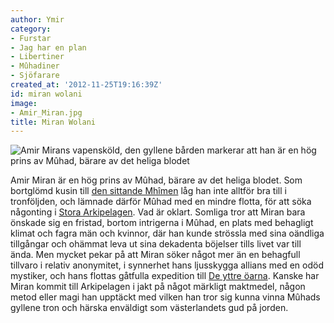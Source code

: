 ```yaml
---
author: Ymir
category:
- Furstar
- Jag har en plan
- Libertiner
- Mûhadiner
- Sjöfarare
created_at: '2012-11-25T19:16:39Z'
id: miran wolani
image:
- Amir_Miran.jpg
title: Miran Wolani
---
```

![Amir Mirans vapensköld, den gyllene bården markerar att han är en hög prins av Mûhad, bärare av det heliga blodet]

Amir Miran är en hög prins av Mûhad, bärare av det heliga blodet. Som bortglömd kusin till [den sittande Mhîmen] låg han inte alltför bra till i tronföljden, och lämnade därför Mûhad med en mindre flotta, för att söka någonting i [Stora Arkipelagen]. Vad är oklart. Somliga tror att Miran bara önskade sig en fristad, bortom intrigerna i Mûhad, en plats med behagligt klimat och fagra män och kvinnor, där han kunde strössla med sina oändliga tillgångar och ohämmat leva ut sina dekadenta böjelser tills livet var till ända. Men mycket pekar på att Miran söker något mer än en behagfull tillvaro i relativ anonymitet, i synnerhet hans ljusskygga allians med en odöd mystiker, och hans flottas gåtfulla expedition till [De yttre öarna]. Kanske har Miran kommit till Arkipelagen i jakt på något märkligt maktmedel, någon metod eller magi han upptäckt med vilken han tror sig kunna vinna Mûhads gyllene tron och härska enväldigt som västerlandets gud på jorden.

  [Amir Mirans vapensköld, den gyllene bården markerar att han är en hög prins av Mûhad, bärare av det heliga blodet]: Amir_Miran.jpg "Amir Mirans vapensköld, den gyllene bården markerar att han är en hög prins av Mûhad, bärare av det heliga blodet"
  [den sittande Mhîmen]: Matruk_Wolani
  [Stora Arkipelagen]: Stora_Arkipelagen
  [De yttre öarna]: De_yttre_öarna